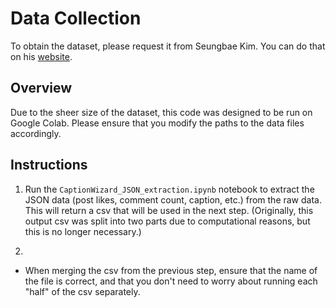 # Data Collection

To obtain the dataset, please request it from Seungbae Kim. You can do that on his [website](https://sites.google.com/site/sbkimcv/dataset/instagram-influencer-dataset).

## Overview
Due to the sheer size of the dataset, this code was designed to be run on Google Colab. Please ensure that you modify the paths to the data files accordingly.

## Instructions
1. Run the `CaptionWizard_JSON_extraction.ipynb` notebook to extract the JSON data (post likes, comment count, caption, etc.) from the raw data. This will return a csv that will be used in the next step. (Originally, this output csv was split into two parts due to computational reasons, but this is no longer necessary.)

2. 
- When merging the csv from the previous step, ensure that the name of the file is correct, and that you don't need to worry about running each "half" of the csv separately.

